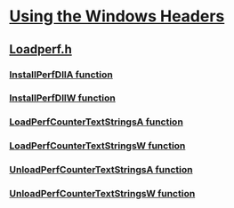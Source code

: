 # [Using the Windows Headers](../_winprog/index.md)
## [Loadperf.h](index.md)
### [InstallPerfDllA function](../loadperf/nf-loadperf-installperfdlla.md)
### [InstallPerfDllW function](../loadperf/nf-loadperf-installperfdllw.md)
### [LoadPerfCounterTextStringsA function](../loadperf/nf-loadperf-loadperfcountertextstringsa.md)
### [LoadPerfCounterTextStringsW function](../loadperf/nf-loadperf-loadperfcountertextstringsw.md)
### [UnloadPerfCounterTextStringsA function](../loadperf/nf-loadperf-unloadperfcountertextstringsa.md)
### [UnloadPerfCounterTextStringsW function](../loadperf/nf-loadperf-unloadperfcountertextstringsw.md)
